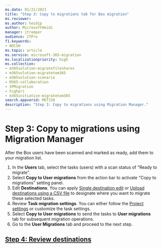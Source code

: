 ```yaml
---
ms.date: 01/21/2021
title: "Step 3: Copy to migrations tab for Box migration"
ms.reviewer: 
ms.author: heidip
author: MicrosoftHeidi
manager: jtremper
audience: ITPro
f1.keywords:
- NOCSH
ms.topic: article
ms.service: microsoft-365-migration
ms.localizationpriority: high
ms.collection:
- m365solution-migratefileshares
- m365solution-migratetom365
- m365solution-scenario 
- M365-collaboration
- SPMigration
- highpri
- m365initiative-migratetom365
search.appverid: MET150
description: "Step 3: Copy to migrations using Migration Manager."
---
```


# Step 3: Copy to migrations using Migration Manager


After the Box users have been scanned and marked as ready, add them to your migration list.  

1. In the **Users** tab, select the tasks (users) with a scan status of "Ready to migrate".
1. Select **Copy to User migrations** from the action bar to activate "Copy to migrations" setting panel.
1. Edit **Destinations**. You can apply [Single destination edit](/sharepointmigration/mm-box-step4-review-destinations) or [Upload destinations using a CSV file](/sharepointmigration/mm-box-step4-review-destinations) to designate where you want to migrate these selected tasks.
1. Review **Task migration settings**. You can either follow the [Project settings](/sharepointmigration/mm-project-settings) or customize the task settings.
1. Select **Copy to User migrations** to send the tasks to **User migrations** tab for subsequent migration operations.
1. Go to the **User Migrations** tab and proceed to the next step.

## [**Step 4: Review destinations**](mm-box-step4-review-destinations.md)


